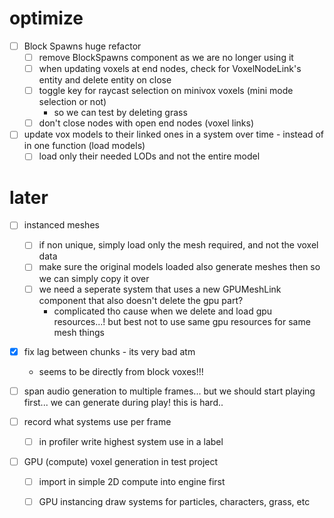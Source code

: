 # optimize

- [ ] Block Spawns huge refactor
    - [ ] remove BlockSpawns component as we are no longer using it
    - [ ] when updating voxels at end nodes, check for VoxelNodeLink's entity and delete entity on close
    - [ ] toggle key for raycast selection on minivox voxels (mini mode selection or not)
        - so we can test by deleting grass
    - [ ] don't close nodes with open end nodes (voxel links)

- [ ] update vox models to their linked ones in a system over time - instead of in one function (load models)
    - [ ] load only their needed LODs and not the entire model

# later

- [ ] instanced meshes
    - [ ] if non unique, simply load only the mesh required, and not the voxel data
    - [ ] make sure the original models loaded also generate meshes then so we can simply copy it over
    - [ ] we need a seperate system that uses a new GPUMeshLink component that also doesn't delete the gpu part?
        - complicated tho cause when we delete and load gpu resources...! but best not to use same gpu resources for same mesh things

- [x] fix lag between chunks - its very bad atm
    - seems to be directly from block voxes!!!

- [ ] span audio generation to multiple frames... but we should start playing first... we can generate during play! this is hard..

- [ ] record what systems use per frame
    - [ ] in profiler write highest system use in a label

- [ ] GPU (compute) voxel generation in test project
    - [ ] import in simple 2D compute into engine first

    - [ ] GPU instancing draw systems for particles, characters, grass, etc
